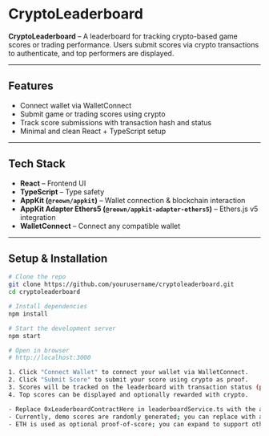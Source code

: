 # CryptoLeaderboard

**CryptoLeaderboard** – A leaderboard for tracking crypto-based game scores or trading performance. Users submit scores via crypto transactions to authenticate, and top performers are displayed.

---

## Features

- Connect wallet via WalletConnect
- Submit game or trading scores using crypto
- Track score submissions with transaction hash and status
- Minimal and clean React + TypeScript setup

---

## Tech Stack

- **React** – Frontend UI  
- **TypeScript** – Type safety  
- **AppKit (`@reown/appkit`)** – Wallet connection & blockchain interaction  
- **AppKit Adapter Ethers5 (`@reown/appkit-adapter-ethers5`)** – Ethers.js v5 integration  
- **WalletConnect** – Connect any compatible wallet  

---

## Setup & Installation

```bash
# Clone the repo
git clone https://github.com/yourusername/cryptoleaderboard.git
cd cryptoleaderboard

# Install dependencies
npm install

# Start the development server
npm start

# Open in browser
# http://localhost:3000

1. Click "Connect Wallet" to connect your wallet via WalletConnect.
2. Click "Submit Score" to submit your score using crypto as proof.
3. Scores will be tracked on the leaderboard with transaction status (pending, confirmed, failed).
4. Top scores can be displayed and optionally rewarded with crypto.

- Replace 0xLeaderboardContractHere in leaderboardService.ts with the actual smart contract address.
- Currently, demo scores are randomly generated; you can replace with actual game or trading scores.
- ETH is used as optional proof-of-score; you can expand to support other tokens.
